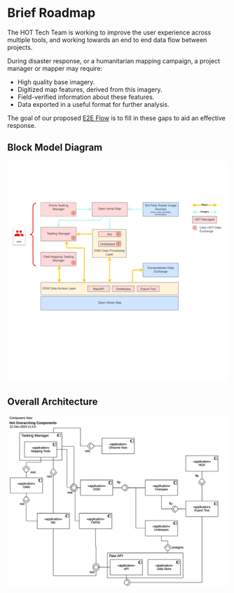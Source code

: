 # Brief Roadmap

The HOT Tech Team is working to improve the user experience across
multiple tools, and working towards an end to end data flow between
projects.

During disaster response, or a humanitarian mapping campaign, a project
manager or mapper may require:

- High quality base imagery.
- Digitized map features, derived from this imagery.
- Field-verified information about these features.
- Data exported in a useful format for further analysis.

The goal of our proposed [E2E Flow](./e2e-overview.md) is to fill in these
gaps to aid an effective response.

## Block Model Diagram

![block-model](./images/hot-tools-block-model.png)

## Overall Architecture

![detailed-e2e](./images/hot-components-model.png)
